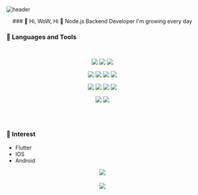 ![header](https://capsule-render.vercel.app/api?type=waving&color=0:fad0c4,100:ffd1ff&text=Welcome!&height=330)

<p align="center">
### 👋 Hi, WoW, Hi 👋
  Node.js Backend Developer
  I'm growing every day
</p>


### 🤿 Languages and Tools
<br>
<p align="center">
  <img src="https://img.shields.io/badge/javascript-F7DF1E?style=for-the-badge&logo=javascript&logoColor=black">
  <img src="https://img.shields.io/badge/typescript-3178C6?style=for-the-badge&logo=typescript&logoColor=white">
  <img src="https://img.shields.io/badge/node.js-339933?style=for-the-badge&logo=nodedotjs&logoColor=white">
</p>
<p align="center">
  <img src="https://img.shields.io/badge/nestjs-E0234E?style=for-the-badge&logo=nestjs&logoColor=white">
  <img src="https://img.shields.io/badge/express-000000?style=for-the-badge&logo=express&logoColor=white">
  <img src="https://img.shields.io/badge/jest-C21325?style=for-the-badge&logo=jest&logoColor=white">
  <img src="https://img.shields.io/badge/docker-2496ED?style=for-the-badge&logo=docker&logoColor=white">
</p>
<p align="center">
  <img src="https://img.shields.io/badge/mysql-4479A1?style=for-the-badge&logo=mysql&logoColor=white">
  <img src="https://img.shields.io/badge/typeorm-f60801?style=for-the-badge&logo=typeorm&logoColor=white">
  <img src="https://img.shields.io/badge/sequelize-52B0E7?style=for-the-badge&logo=sequelize&logoColor=white">
  <img src="https://img.shields.io/badge/prisma-2D3748?style=for-the-badge&logo=prisma&logoColor=white">
</p>
<p align="center">
  <img src="https://img.shields.io/badge/jenkins-D24939?style=for-the-badge&logo=jenkins&logoColor=white">
  <img src="https://img.shields.io/badge/githubactions-2088FF?style=for-the-badge&logo=githubactions&logoColor=white">
</p>
<br>

# 

### 👀 Interest

- Flutter
- IOS
- Android

<div align="center">

<p align="center">
  <img src="https://github-readme-stats.vercel.app/api?username=leegunsun&bg_color=30,fad0c4,ffd1ff&title_color=000&text_color=000&hide_title=true&line_height=21&show_icons=true&icon_color=000" />
</p>

<p align="center" style="margin-top: 20px;">
  <img src="https://github-readme-stats.vercel.app/api/top-langs/?username=leegunsun&layout=compact&theme=white&bg_color=30,fad0c4,ffd1ff&title_color=000&text_color=000&show_icons=true" />
</p>

</div>



#
